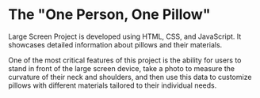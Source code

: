 # The "One Person, One Pillow" 

Large Screen Project is developed using HTML, CSS, and JavaScript. It showcases detailed information about pillows and their materials.

One of the most critical features of this project is the ability for users to stand in front of the large screen device, take a photo to measure the curvature of their neck and shoulders, and then use this data to customize pillows with different materials tailored to their individual needs.
